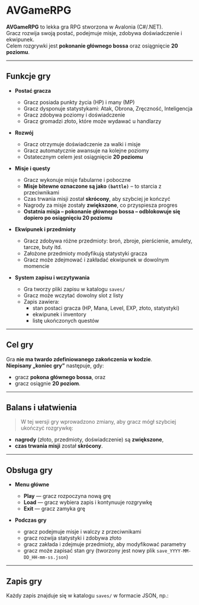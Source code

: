 # AVGameRPG 

**AVGameRPG** to lekka gra RPG stworzona w Avalonia (C#/.NET).  
Gracz rozwija swoją postać, podejmuje misje, zdobywa doświadczenie i ekwipunek.  
Celem rozgrywki jest **pokonanie głównego bossa** oraz osiągnięcie **20 poziomu**.

---

## Funkcje gry

- **Postać gracza**
  - Gracz posiada punkty życia (HP) i many (MP)
  - Gracz dysponuje statystykami: Atak, Obrona, Zręczność, Inteligencja
  - Gracz zdobywa poziomy i doświadczenie
  - Gracz gromadzi złoto, które może wydawać u handlarzy

- **Rozwój**
  - Gracz otrzymuje doświadczenie za walki i misje
  - Gracz automatycznie awansuje na kolejne poziomy
  - Ostatecznym celem jest osiągnięcie **20 poziomu**

- **Misje i questy**
  - Gracz wykonuje misje fabularne i poboczne
  - **Misje bitewne oznaczone są jako `(battle)`** – to starcia z przeciwnikami
  - Czas trwania misji został **skrócony**, aby szybciej je kończyć
  - Nagrody za misje zostały **zwiększone**, co przyspiesza progres
  - **Ostatnia misja – pokonanie głównego bossa – odblokowuje się dopiero po osiągnięciu 20 poziomu**

- **Ekwipunek i przedmioty**
  - Gracz zdobywa różne przedmioty: broń, zbroje, pierścienie, amulety, tarcze, buty itd.
  - Założone przedmioty modyfikują statystyki gracza
  - Gracz może zdejmować i zakładać ekwipunek w dowolnym momencie

- **System zapisu i wczytywania**
  - Gra tworzy pliki zapisu w katalogu `saves/`
  - Gracz może wczytać dowolny slot z listy
  - Zapis zawiera:
    - stan postaci gracza (HP, Mana, Level, EXP, złoto, statystyki)
    - ekwipunek i inventory
    - listę ukończonych questów

---

## Cel gry

Gra **nie ma twardo zdefiniowanego zakończenia w kodzie**.  
**Niepisany „koniec gry”** następuje, gdy:

- gracz **pokona głównego bossa**, oraz  
- gracz osiągnie **20 poziom**.  

---

## Balans i ułatwienia

> W tej wersji gry wprowadzono zmiany, aby gracz mógł szybciej ukończyć rozgrywkę:

- **nagrody** (złoto, przedmioty, doświadczenie) są **zwiększone**,  
- **czas trwania misji** został **skrócony**.  

---

## Obsługa gry

- **Menu główne**
  - **Play** — gracz rozpoczyna nową grę
  - **Load** — gracz wybiera zapis i kontynuuje rozgrywkę
  - **Exit** — gracz zamyka grę

- **Podczas gry**
  - gracz podejmuje misje i walczy z przeciwnikami
  - gracz rozwija statystyki i zdobywa złoto
  - gracz zakłada i zdejmuje przedmioty, aby modyfikować parametry
  - gracz może zapisać stan gry (tworzony jest nowy plik `save_YYYY-MM-DD_HH-mm-ss.json`)

---

## Zapis gry

Każdy zapis znajduje się w katalogu `saves/` w formacie JSON, np.:

